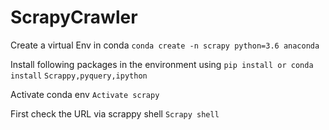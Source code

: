# ScrapyCrawler

Create a virtual Env  in conda 
```conda create -n scrapy python=3.6 anaconda```

Install following packages in the environment using 
```pip install or conda install```
```Scrappy,pyquery,ipython```

Activate conda env
```Activate scrapy```

First check the URL via scrappy shell
```Scrapy shell ```


